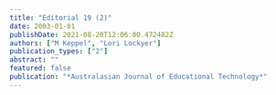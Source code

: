 ```yaml
---
title: "Editorial 19 (2)"
date: 2003-01-01
publishDate: 2021-08-20T12:06:00.472482Z
authors: ["M Keppel", "Lori Lockyer"]
publication_types: ["2"]
abstract: ""
featured: false
publication: "*Australasian Journal of Educational Technology*"
---
```



